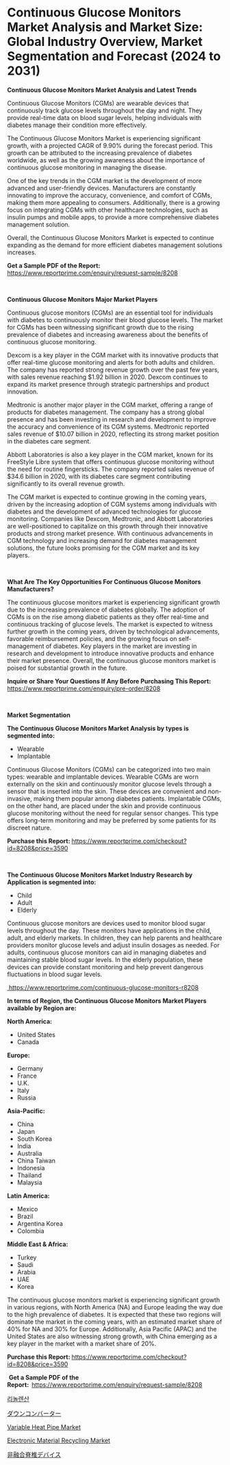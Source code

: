 <p><h1>Continuous Glucose Monitors Market Analysis and Market Size: Global Industry Overview, Market Segmentation and Forecast (2024 to 2031)</h1></p><p><strong>Continuous Glucose Monitors Market Analysis and Latest Trends</strong></p>
<p><p>Continuous Glucose Monitors (CGMs) are wearable devices that continuously track glucose levels throughout the day and night. They provide real-time data on blood sugar levels, helping individuals with diabetes manage their condition more effectively.</p><p>The Continuous Glucose Monitors Market is experiencing significant growth, with a projected CAGR of 9.90% during the forecast period. This growth can be attributed to the increasing prevalence of diabetes worldwide, as well as the growing awareness about the importance of continuous glucose monitoring in managing the disease.</p><p>One of the key trends in the CGM market is the development of more advanced and user-friendly devices. Manufacturers are constantly innovating to improve the accuracy, convenience, and comfort of CGMs, making them more appealing to consumers. Additionally, there is a growing focus on integrating CGMs with other healthcare technologies, such as insulin pumps and mobile apps, to provide a more comprehensive diabetes management solution.</p><p>Overall, the Continuous Glucose Monitors Market is expected to continue expanding as the demand for more efficient diabetes management solutions increases.</p></p>
<p><strong>Get a Sample PDF of the Report:&nbsp;</strong> <a href="https://www.reportprime.com/enquiry/request-sample/8208">https://www.reportprime.com/enquiry/request-sample/8208</a></p>
<p>&nbsp;</p>
<p><strong>Continuous Glucose Monitors Major Market Players</strong></p>
<p><p>Continuous glucose monitors (CGMs) are an essential tool for individuals with diabetes to continuously monitor their blood glucose levels. The market for CGMs has been witnessing significant growth due to the rising prevalence of diabetes and increasing awareness about the benefits of continuous glucose monitoring.</p><p>Dexcom is a key player in the CGM market with its innovative products that offer real-time glucose monitoring and alerts for both adults and children. The company has reported strong revenue growth over the past few years, with sales revenue reaching $1.92 billion in 2020. Dexcom continues to expand its market presence through strategic partnerships and product innovation.</p><p>Medtronic is another major player in the CGM market, offering a range of products for diabetes management. The company has a strong global presence and has been investing in research and development to improve the accuracy and convenience of its CGM systems. Medtronic reported sales revenue of $10.07 billion in 2020, reflecting its strong market position in the diabetes care segment.</p><p>Abbott Laboratories is also a key player in the CGM market, known for its FreeStyle Libre system that offers continuous glucose monitoring without the need for routine fingersticks. The company reported sales revenue of $34.6 billion in 2020, with its diabetes care segment contributing significantly to its overall revenue growth.</p><p>The CGM market is expected to continue growing in the coming years, driven by the increasing adoption of CGM systems among individuals with diabetes and the development of advanced technologies for glucose monitoring. Companies like Dexcom, Medtronic, and Abbott Laboratories are well-positioned to capitalize on this growth through their innovative products and strong market presence. With continuous advancements in CGM technology and increasing demand for diabetes management solutions, the future looks promising for the CGM market and its key players.</p></p>
<p>&nbsp;</p>
<p><strong>What Are The Key Opportunities For Continuous Glucose Monitors Manufacturers?</strong></p>
<p><p>The continuous glucose monitors market is experiencing significant growth due to the increasing prevalence of diabetes globally. The adoption of CGMs is on the rise among diabetic patients as they offer real-time and continuous tracking of glucose levels. The market is expected to witness further growth in the coming years, driven by technological advancements, favorable reimbursement policies, and the growing focus on self-management of diabetes. Key players in the market are investing in research and development to introduce innovative products and enhance their market presence. Overall, the continuous glucose monitors market is poised for substantial growth in the future.</p></p>
<p><strong>Inquire or Share Your Questions If Any Before Purchasing This Report:</strong> <a href="https://www.reportprime.com/enquiry/pre-order/8208">https://www.reportprime.com/enquiry/pre-order/8208</a></p>
<p>&nbsp;</p>
<p><strong>Market Segmentation</strong></p>
<p><strong>The Continuous Glucose Monitors Market Analysis by types is segmented into:</strong></p>
<p><ul><li>Wearable</li><li>Implantable</li></ul></p>
<p><p>Continuous Glucose Monitors (CGMs) can be categorized into two main types: wearable and implantable devices. Wearable CGMs are worn externally on the skin and continuously monitor glucose levels through a sensor that is inserted into the skin. These devices are convenient and non-invasive, making them popular among diabetes patients. Implantable CGMs, on the other hand, are placed under the skin and provide continuous glucose monitoring without the need for regular sensor changes. This type offers long-term monitoring and may be preferred by some patients for its discreet nature.</p></p>
<p><strong>Purchase this Report:&nbsp;</strong><a href="https://www.reportprime.com/checkout?id=8208&price=3590">https://www.reportprime.com/checkout?id=8208&price=3590</a></p>
<p>&nbsp;</p>
<p><strong>The Continuous Glucose Monitors Market Industry Research by Application is segmented into:</strong></p>
<p><ul><li>Child</li><li>Adult</li><li>Elderly</li></ul></p>
<p><p>Continuous glucose monitors are devices used to monitor blood sugar levels throughout the day. These monitors have applications in the child, adult, and elderly markets. In children, they can help parents and healthcare providers monitor glucose levels and adjust insulin dosages as needed. For adults, continuous glucose monitors can aid in managing diabetes and maintaining stable blood sugar levels. In the elderly population, these devices can provide constant monitoring and help prevent dangerous fluctuations in blood sugar levels.</p></p>
<p><a href="https://www.reportprime.com/continuous-glucose-monitors-r8208">&nbsp;https://www.reportprime.com/continuous-glucose-monitors-r8208</a></p>
<p><strong>In terms of Region, the Continuous Glucose Monitors Market Players available by Region are:</strong></p>
<p>
    <p> <strong> North America: </strong>
        <ul>
            <li>United States</li>
            <li>Canada</li>
        </ul>
        </p> 
    <p> <strong> Europe: </strong>
        <ul>
            <li>Germany</li>
            <li>France</li>
            <li>U.K.</li>
            <li>Italy</li>
            <li>Russia</li>
        </ul>
        </p> 
    <p> <strong> Asia-Pacific: </strong>
        <ul>
            <li>China</li>
            <li>Japan</li>
            <li>South Korea</li>
            <li>India</li>
            <li>Australia</li>
            <li>China Taiwan</li>
            <li>Indonesia</li>
            <li>Thailand</li>
            <li>Malaysia</li>
        </ul>
        </p> 
    <p> <strong> Latin America: </strong>
        <ul>
            <li>Mexico</li>
            <li>Brazil</li>
            <li>Argentina Korea</li>
            <li>Colombia</li>
        </ul>
        </p> 
    <p> <strong> Middle East & Africa: </strong>
        <ul>
            <li>Turkey</li>
            <li>Saudi</li>
            <li>Arabia</li>
            <li>UAE</li>
            <li>Korea</li>
        </ul>
    </p>
    </p>
<p><p>The continuous glucose monitors market is experiencing significant growth in various regions, with North America (NA) and Europe leading the way due to the high prevalence of diabetes. It is expected that these two regions will dominate the market in the coming years, with an estimated market share of 40% for NA and 30% for Europe. Additionally, Asia Pacific (APAC) and the United States are also witnessing strong growth, with China emerging as a key player in the market with a market share of 20%.</p></p>
<p><strong>Purchase this Report: </strong><a href="https://www.reportprime.com/checkout?id=8208&price=3590">https://www.reportprime.com/checkout?id=8208&price=3590</a></p>
<p>&nbsp;<strong>Get a Sample PDF of the Report:&nbsp;&nbsp;</strong><a href="https://www.reportprime.com/enquiry/request-sample/8208">https://www.reportprime.com/enquiry/request-sample/8208</a></p>
<p><strong></strong></p>
<p><p><a href="https://github.com/RichardLueilwitz787/Market-Research-Report-List-1/blob/main/281675220883.md">리놀렌산</a></p><p><a href="https://github.com/Calvi3ynJerde867/Market-Research-Report-List-1/blob/main/137881334574.md">ダウンコンバーター</a></p><p><a href="https://www.linkedin.com/pulse/variable-heat-pipe-market-size-trends-growth-outlook-forecasted-dbovf?trackingId=7e84z%2FKF6f%2BBFmwLDUGmGQ%3D%3D">Variable Heat Pipe Market</a></p><p><a href="https://www.linkedin.com/pulse/electronic-material-recycling-market-offers-provide-insightful-luidf?trackingId=ilCVik5YxUChBG%2FxXr8SgA%3D%3D">Electronic Material Recycling Market</a></p><p><a href="https://github.com/JacksonWiza1924/Market-Research-Report-List-1/blob/main/643221034579.md">非融合脊椎デバイス</a></p></p>